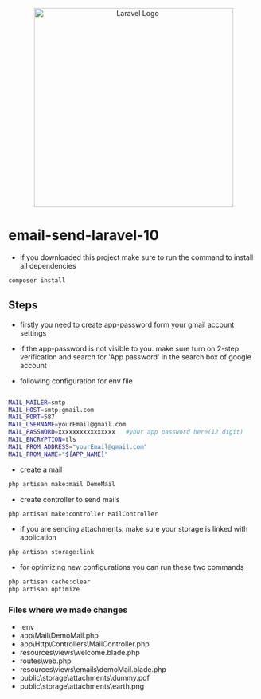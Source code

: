 <p align="center"><a href="https://laravel.com" target="_blank"><img src="https://raw.githubusercontent.com/laravel/art/master/logo-lockup/5%20SVG/2%20CMYK/1%20Full%20Color/laravel-logolockup-cmyk-red.svg" width="400" alt="Laravel Logo"></a></p>

# email-send-laravel-10

- if you downloaded this project make sure to run the command to install all dependencies
```sh
composer install
```
## Steps
- firstly you need to create app-password form your gmail account settings
- if the app-password is not visible to you. make sure turn on 2-step verification and search for 'App password' in the search box of google account

- following configuration for env file
```sh

MAIL_MAILER=smtp
MAIL_HOST=smtp.gmail.com
MAIL_PORT=587
MAIL_USERNAME=yourEmail@gmail.com
MAIL_PASSWORD=xxxxxxxxxxxxxxxx   #your app password here(12 digit)
MAIL_ENCRYPTION=tls
MAIL_FROM_ADDRESS="yourEmail@gmail.com"
MAIL_FROM_NAME="${APP_NAME}"

```
- create a mail
```sh
php artisan make:mail DemoMail
```


- create controller to send mails
```sh
php artisan make:controller MailController
```

- if you are sending attachments: make sure your storage is linked with application
```sh
php artisan storage:link
```

- for optimizing new configurations you can run these two commands
```sh
php artisan cache:clear
php artisan optimize
```

### Files where we made changes

- .env
- app\Mail\DemoMail.php
- app\Http\Controllers\MailController.php
- resources\views\welcome.blade.php
- routes\web.php
- resources\views\emails\demoMail.blade.php
- public\storage\attachments\dummy.pdf
- public\storage\attachments\earth.png